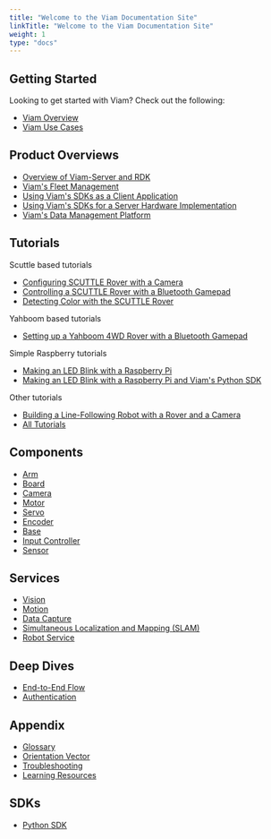 ```yaml
---
title: "Welcome to the Viam Documentation Site"
linkTitle: "Welcome to the Viam Documentation Site"
weight: 1
type: "docs"
---
```


## Getting Started
Looking to get started with Viam? Check out the following:

- [Viam Overview](../getting-started/high-level-overview)
- [Viam Use Cases](http://www.viam.com/use-cases)

## Product Overviews
- [Overview of Viam-Server and RDK](/product-overviews/rdk)
- [Viam's Fleet Management](/product-overviews/fleet-management)
- [Using Viam's SDKs as a Client Application](/product-overviews/sdk-as-client)
- [Using Viam's SDKs for a Server Hardware Implementation](/product-overviews/sdk-as-server)
- [Viam's Data Management Platform](/product-overviews/data-management)


## Tutorials
Scuttle based tutorials
- [Configuring SCUTTLE Rover with a Camera](/tutorials/scuttlebot)
- [Controlling a SCUTTLE Rover with a Bluetooth Gamepad](/tutorials/scuttle-gamepad)
- [Detecting Color with the SCUTTLE Rover](/tutorials/color-detection-scuttle)

Yahboom based tutorials
- [Setting up a Yahboom 4WD Rover with a Bluetooth Gamepad](/tutorials/yahboom-rover)

Simple Raspberry tutorials
- [Making an LED Blink with a Raspberry Pi](/tutorials/how-to-make-an-led-blink-with-a-raspberry-pi-using-viam)
- [Making an LED Blink with a Raspberry Pi and Viam's Python SDK](/tutorials/how-to-make-an-led-blink-with-a-raspberry-pi-and-python)

Other tutorials
- [Building a Line-Following Robot with a Rover and a Camera](/tutorials/webcam-line-follower-robot/)
- [All Tutorials](/tutorials/)

## Components
- [Arm](../components/arm)
- [Board](../components/board)
- [Camera](../components/camera)
- [Motor](../components/motor)
- [Servo](../components/servo)
- [Encoder](../components/encoder)
- [Base](../components/base)
- [Input Controller](../components/input-controller)
- [Sensor](../components/sensor)

## Services
- [Vision](../services/vision)
- [Motion](../services/motion)
- [Data Capture](../services/data-capture)
- [Simultaneous Localization and Mapping (SLAM)](../services/slam)  
- [Robot Service](../services/robot-service)

## Deep Dives
- [End-to-End Flow](../deeper-dive/robot-to-robot-comms)
- [Authentication](../deeper-dive/security)

## Appendix
- [Glossary](../appendix/glossary)
- [Orientation Vector](../appendix/orientation-vector)
- [Troubleshooting](../appendix/troubleshooting)
- [Learning Resources](../appendix/learning-resources)

## SDKs
- [Python SDK](https://python.viam.dev/)
